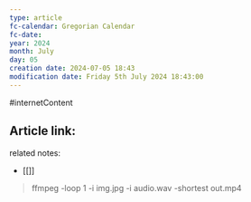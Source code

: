 ```yaml
---
type: article
fc-calendar: Gregorian Calendar
fc-date: 
year: 2024
month: July
day: 05
creation date: 2024-07-05 18:43
modification date: Friday 5th July 2024 18:43:00
---
```


#internetContent  
## Article link:

related notes: 
- [[]]

> ffmpeg -loop 1 -i img.jpg -i audio.wav -shortest out.mp4